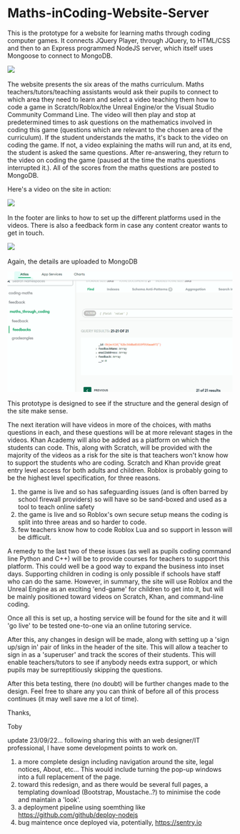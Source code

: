 # Maths-inCoding-Website-Server
This is the prototype for a website for learning maths through coding computer games. It connects JQuery Player, through JQuery, to HTML/CSS and then to an Express programmed NodeJS server, which itself uses Mongoose to connect to MongoDB.



![](https://github.com/tobyStone/Maths-inCoding-Website-Server/blob/main/gif_folder/front%20page%20maths%20inCoding.gif)



The website presents the six areas of the maths curriculum. Maths teachers/tutors/teaching assistants would ask their pupils to connect to which area they need to learn and select a video teaching them how to code a game in Scratch/Roblox/the Unreal Engine/or the Visual Studio Community Command Line. The video will then play and stop at predetermined times to ask questions on the mathematics involved in coding this game (questions which are relevant to the chosen area of the curriculum). If the student understands the maths, it's back to the video on coding the game. If not, a video explaining the maths will run and, at its end, the student is asked the same questions. After re-answering, they return to the video on coding the game (paused at the time the maths questions interrupted it.). All of the scores from the maths questions are posted to MongoDB. 

Here's a video on the site in action:


![](https://github.com/tobyStone/Maths-inCoding-Website-Server/blob/main/gif_folder/run%20through%20of%20facility.gif)


In the footer are links to how to set up the different platforms used in the videos. There is also a feedback form in case any content creator wants to get in touch. 


![](https://github.com/tobyStone/Maths-inCoding-Website-Server/blob/main/gif_folder/feedback%20form.gif)


Again, the details are uploaded to MongoDB

![](https://github.com/tobyStone/Maths-inCoding-Website-Server/blob/main/gif_folder/feedback%20to%20mongodb.gif)

This prototype is designed to see if the structure and the general design of the site make sense.

The next iteration will have videos in more of the choices, with maths questions in each, and these questions will be at more relevant stages in the videos. Khan Academy will also be added as a platform on which the students can code. This, along with Scratch, will be provided with the majority of the videos as a risk for the site is that teachers won't know how to support the students who are coding. Scratch and Khan provide great entry level access for both adults and children. Roblox is probably going to be the highest level specification, for three reasons. 

1) the game is live and so has safeguarding issues (and is often barred by school firewall providers) so will have so be sand-boxed and used as a tool to teach online safety
2) the game is live and so Roblox's own secure setup means the coding is split into three areas and so harder to code.
3) few teachers know how to code Roblox Lua and so support in lesson will be difficult.

A remedy to the last two of these issues (as well as pupils coding command line Python and C++) will be to provide courses for teachers to support this platform. This could well be a good way to expand the business into inset days. Supporting children in coding is only possible if schools have staff who can do the same. However, in summary, the site will use Roblox and the Unreal Engine as an exciting 'end-game' for children to get into it, but will be mainly positioned toward videos on Scratch, Khan, and command-line coding.

Once all this is set up, a hosting service will be found for the site and it will 'go live' to be tested one-to-one via an online tutoring service.

After this, any changes in design will be made, along with setting up a 'sign up/sign in' pair of links in the header of the site. This will allow a teacher to sign in as a 'superuser' and track the scores of their students. This will enable teachers/tutors to see if anybody needs extra support, or which pupils may be surreptitiously skipping the questions.

After this beta testing, there (no doubt) will be further changes made to the design. Feel free to share any you can think of before all of this process continues (it may well save me a lot of time).

Thanks,


Toby


update 23/09/22... following sharing this with an web designer/IT professional, I have some development points to work on.

1) a more complete design including navigation around the site, legal notices, About, etc... This would include turning the pop-up windows into a full replacement of the page.
2) toward this redesign, and as there would be several full pages, a templating download (Bootstrap, Moustache..?) to minimise the code and maintain a 'look'.
3) a deployment pipeline using soemthing like https://github.com/github/deploy-nodejs
4) bug maintence once deployed via, potentially, https://sentry.io   


